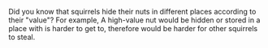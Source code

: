 Did you know that squirrels hide their nuts in different places according to their "value"? For example, A high-value nut would be hidden or stored in a place with is harder to get to, therefore would be harder for other squirrels to steal. 